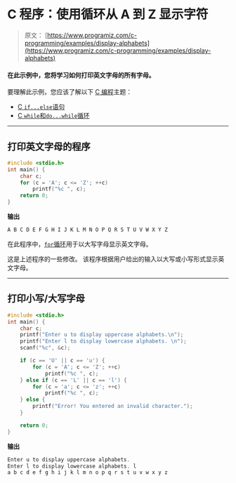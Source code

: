 # C 程序：使用循环从 A 到 Z 显示字符

> 原文： [https://www.programiz.com/c-programming/examples/display-alphabets](https://www.programiz.com/c-programming/examples/display-alphabets)

#### 在此示例中，您将学习如何打印英文字母的所有字母。

要理解此示例，您应该了解以下 [C 编程](/c-programming "C tutorial")主题：

*   [C `if...else`语句](/c-programming/c-if-else-statement)
*   [C `while`和`do...while`循环](/c-programming/c-do-while-loops)

* * *

## 打印英文字母的程序

```c
#include <stdio.h>
int main() {
    char c;
    for (c = 'A'; c <= 'Z'; ++c)
        printf("%c ", c);
    return 0;
} 
```

**输出**

```c
A B C D E F G H I J K L M N O P Q R S T U V W X Y Z 
```

在此程序中，[`for`循环](https://www.scaler.com/topics/c/for-loop-in-c/)用于以大写字母显示英文字母。

这是上述程序的一些修改。 该程序根据用户给出的输入以大写或小写形式显示英文字母。

* * *

## 打印小写/大写字母

```c
#include <stdio.h>
int main() {
    char c;
    printf("Enter u to display uppercase alphabets.\n");
    printf("Enter l to display lowercase alphabets. \n");
    scanf("%c", &c);

    if (c == 'U' || c == 'u') {
        for (c = 'A'; c <= 'Z'; ++c)
            printf("%c ", c);
    } else if (c == 'L' || c == 'l') {
        for (c = 'a'; c <= 'z'; ++c)
            printf("%c ", c);
    } else {
        printf("Error! You entered an invalid character.");
    }

    return 0;
} 
```

**输出**

```c
Enter u to display uppercase alphabets. 
Enter l to display lowercase alphabets. l
a b c d e f g h i j k l m n o p q r s t u v w x y z 
```
